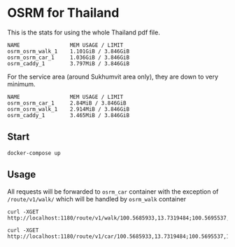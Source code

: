 # OSRM for Thailand

This is the stats for using the whole Thailand pdf file.

    NAME                MEM USAGE / LIMIT
    osrm_osrm_walk_1    1.101GiB / 3.846GiB
    osrm_osrm_car_1     1.036GiB / 3.846GiB
    osrm_caddy_1        3.797MiB / 3.846GiB

For the service area (around Sukhumvit area only), they are down to very minimum.

    NAME                MEM USAGE / LIMIT
    osrm_osrm_car_1     2.84MiB / 3.846GiB
    osrm_osrm_walk_1    2.914MiB / 3.846GiB
    osrm_caddy_1        3.465MiB / 3.846GiB

## Start

    docker-compose up

## Usage

All requests will be forwarded to `osrm_car` container with the exception of `/route/v1/walk/` which will be handled by `osrm_walk` container

    curl -XGET http://localhost:1180/route/v1/walk/100.5685933,13.7319484;100.5695537,13.7430816

    curl -XGET http://localhost:1180/route/v1/car/100.5685933,13.7319484;100.5695537,13.7430816
